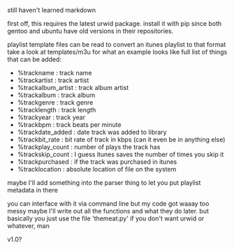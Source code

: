 still haven't learned markdown

first off, this requires the latest urwid package. install it with pip since both gentoo and ubuntu have old versions in their repositories.

playlist template files can be read to convert an itunes playlist to that format
take a look at templates/m3u for what an example looks like
full list of things that can be added:
- %trackname : track name
- %trackartist : track artist
- %trackalbum\_artist : track album artist
- %trackalbum : track album
- %trackgenre : track genre
- %tracklength : track length
- %trackyear : track year
- %trackbpm : track beats per minute
- %trackdate\_added : date track was added to library
- %trackbit\_rate : bit rate of track in kbps (can it even be in anything else)
- %trackplay\_count : number of plays the track has
- %trackskip\_count : I guess itunes saves the number of times you skip it
- %trackpurchased : if the track was purchased in itunes
- %tracklocation : absolute location of file on the system

maybe I'll add something into the parser thing to let you put playlist metadata in there

you can interface with it via command line but my code got waaay too messy maybe I'll write out all the functions and what they do later. but basically you just use the file 'themeat.py' if you don't want urwid or whatever, man

v1.0?
